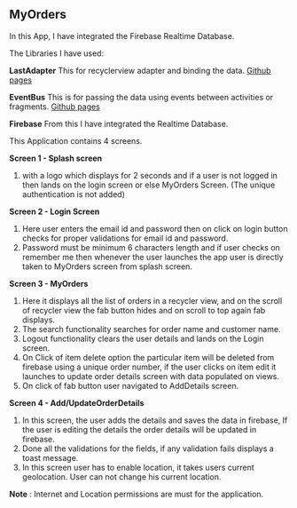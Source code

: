 ## MyOrders

In this App, I have integrated the Firebase Realtime Database. 

The Libraries I have used: 

**LastAdapter**
  This for recyclerview adapter and binding the data. [Github pages](https://github.com/nitrico/LastAdapter)


**EventBus**
  This is for passing the data using events between activities or fragments. [Github pages](https://github.com/greenrobot/EventBus)

**Firebase**
From this I have integrated the Realtime Database.

This Application contains 4 screens.

**Screen 1 - Splash screen** 

1. with a logo which displays for 2 seconds and if a user is not logged in then lands on the login screen or else MyOrders Screen. (The unique authentication is not added)

**Screen 2 - Login Screen** 

1. Here user enters the email id and password then on click on login button checks for proper validations for email id and password. 
2. Password must be minimum 6 characters length and if user checks on remember me then whenever the user launches the app user is directly   taken to MyOrders screen from splash screen.

**Screen 3 - MyOrders**

1. Here it displays all the list of orders in a recycler view, and on the scroll of recycler view the fab button hides and on scroll to      top again fab displays. 
2. The search functionality searches for order name and customer name.
3. Logout functionality clears the user details and lands on the Login screen.
4. On Click of item delete option the particular item will be deleted from firebase using a unique order number, if the user clicks on item edit it launches to update order details screen with data populated on views. 
5. On click of fab button user navigated to AddDetails screen.

**Screen 4 - Add/UpdateOrderDetails** 

1. In this screen, the user adds the details and saves the data in firebase, If the user is editing the details the order details will be updated in firebase. 
2. Done all the validations for the fields, if any validation fails displays a toast message. 
3. In this screen user has to enable location, it takes users current geolocation. User can not change his current location.


**Note** : Internet and Location permissions are must for the application.
